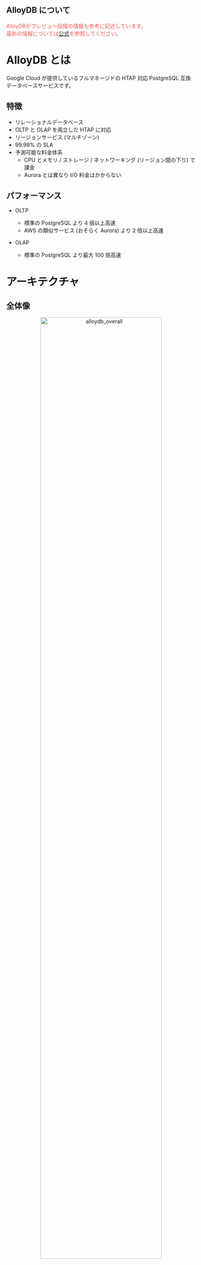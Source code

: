 AlloyDB について
---

<div style="color: #F15B5B;">
AlloyDBがプレビュー段階の情報も参考に記述しています。<br>
最新の情報については<a href="https://cloud.google.com/alloydb/docs/overview" target="_brank">公式</a>を参照してください。
</div>

# AlloyDB とは

Google Cloud が提供しているフルマネージドの HTAP 対応 PostgreSQL 互換データベースサービスです。

## 特徴

- リレーショナルデータベース
- OLTP と OLAP を両立した HTAP に対応
- リージョンサービス (マルチゾーン)
- 99.99% の SLA
- 予測可能な料金体系
    - CPU とメモリ / ストレージ / ネットワーキング (リージョン間の下り) で課金
    - Aurora とは異なり I/O 料金はかからない

## パフォーマンス

- OLTP
    - 標準の PostgreSQL より 4 倍以上高速
    - AWS の類似サービス (おそらく Aurora) より 2 倍以上高速

- OLAP
    - 標準の PostgreSQL より最大 100 倍高速

# アーキテクチャ

## 全体像

<div style="text-align: center;">
    <img src="https://github.com/hyorimitsu/tech-talk/blob/main/2023/0606_AlloyDB/img/overall.png?raw=true" width="80%" alt="alloydb_overall">
</div>
<br>

図を見ていただければ分かるとおり、クラスタの中に読み取りおよび書き込み処理をするための１つのプライマリインスタンスと、読み取り処理のみをするための複数のレプリカインスタンスがあります。  
また、コンピューティングとは分離してストレージを持っています。

標準の PostgreSQL では単一のノード上にコンピューティングとストレージの両方が配置されていますが、分離することによって以下のメリットがあります。

- コンピューティングとストレージのそれぞれでスケールが可能
- ストレージレイヤはゾーン全体に分散され、どのサーバーからでもアクセスできる (各レプリカインスタンス専用のストレージが不要) ため、安価かつ、最新のリードレプリカインスタンスの構築も高速

この考え方は以前からあり、Aurora や Snowflake なども同様の設計になっています。

## ストレージレイヤ

<div style="text-align: center;">
    <img src="https://github.com/hyorimitsu/tech-talk/blob/main/2023/0606_AlloyDB/img/storage_layer.png?raw=true" width="80%" alt="alloydb_storage_layer">
</div>
<br>

ストレージレイヤは以下の３つのサービスで構成されています。

| サービス | 概要 |
| --- | --- |
| Low-latency, Regional Log Storage | WAL レコードを高速に書き込むための低遅延サービス。 |
| LPS (Log Processing Service) | WAL レコードを非同期的に処理するサービス。<br>実体化された最新のデータブロックを生成し、Block Storage へ送信する。<br>また、読み取りリクエストに応じて、これらのデータブロックをプライマリインスタンスとレプリカインスタンスに提供する役割もある。 |
| Shared, Regional Block Storage | フォールトトレランスのためにゾーン全体にデータブロックを永続的に保存 (各ゾーンにレプリケート) するサービス。<br>必要に応じて LPS にデータブロックを提供する。 |

ストレージレイヤは全体でマルチゾーンになっています。  
各ゾーンにはデータベースの状態の完全なコピーがあり、Log Storage から WAL レコードを適用することによって継続的に更新しています。

これらのサービスによって、以下のメリットが得られます。

- 各サービスそれぞれでスケール可能 (例えば LPS を各ゾーンで動的に起動して WAL 処理を高速化するなど)
- データレプリケーションやデータバックアップなどをコンピューティングへの影響なしで行える
- 新しいレプリカの作成と障害回復操作が高速
    - 最新のデータブロックが WAL から再構築され、データブロックはどのゾーンからも読み取ることができる

### 書き込み処理

<div style="text-align: center;">
    <img src="https://github.com/hyorimitsu/tech-talk/blob/main/2023/0606_AlloyDB/img/writes_flow.png?raw=true" width="80%" alt="alloydb_write_flow">
</div>
<br>

この図は、分かりやすさのために書き込み処理部分のみを切り出したものです。

書き込み処理のフローは以下のようになっています。

1. プライマリインスタンスが書き込み処理のリクエストを受け取る
2. トランザクションのコミットが成功したときに、新しいレコードを WAL に追加する
3. LPS が WAL の永続化を認識したときに、プライマリインスタンスはクライアントに成功のレスポンスを返す
4. LPS が WAL を非同期的に処理し、データブロックを生成、Block Storage に永続化する
5. 上記と同時に、プライマリインスタンスはすべてのアクティブなレプリカに WAL レコードを送信し、各レプリカがそれぞれの内部状態を更新する (キャッシュにより古いデータをクライアントに返してしまわないようにするため)

標準の PostgreSQL では、トランザクションのコミットを行ったのち、ダーティページの書き込みや不要になった WAL の削除などのディスクアクセスが必要です。  
AlloyDB では、その責務をストレージ側に任せて、プライマリインスタンスは WAL の書き込みのみを行う形になっています。

### 読み取り処理

<div style="text-align: center;">
    <img src="https://github.com/hyorimitsu/tech-talk/blob/main/2023/0606_AlloyDB/img/reads_flow.png?raw=true" width="80%" alt="alloydb_read_flow">
</div>
<br>

この図は、分かりやすさのために読み込み処理部分のみを切り出したものです。

読み込み処理のフローは以下のようになっています。

1. プライマリインスタンスまたはレプリカインスタンスが読み込みを受け取る
2. 必要なデータブロックがすべて Buffer Cache に存在する場合、ストレージレイヤにアクセスせずにそこから返す
3. 必要なデータブロックが Buffer Cache に存在しない場合、Ultra-fast Cache から探索する
4. 両方のキャッシュでデータブロックが存在しない場合、ストレージレイヤにアクセスする
5. 必要なデータブロックがすでに LPS Buffer Cache に存在する場合、I/O 操作なしですぐにデータベースレイヤに返す
6. 必要なデータブロックが LPS Buffer Cache に存在しない場合、LPS は Block Storage からデータブロックを取得して返す

AlloyDB では、DRAM、Ultra-fast Cache、ストレージ間で自動的にデータを階層化します。  
この Ultra-fast Cache はコンピューティングインスタンスに追加されており、ワーキングセットのサイズの拡張を実現しています。

書き込み処理のセクションで、LPS は WAL を処理するサービスであることを説明しました。  
LPS は、さらに PostgreSQL のバッファキャッシュインターフェイスもサポートしています。  
そのため、データベースレイヤでキャッシュヒットせずにストレージレイヤに到達した場合でも、 Block Storage ではなく、まずは LPS からの取得を試みるようになっています。

このように、階層型キャッシュの戦略を用いることで、コンピューティングとストレージ間に発生するオーバヘッドを解消しています。

### 弾力性

<div style="text-align: center;">
    <img src="https://github.com/hyorimitsu/tech-talk/blob/main/2023/0606_AlloyDB/img/elasticity.png?raw=true" width="80%" alt="alloydb_elasticity"><br>
    Figure 5: Dynamic mapping of shards to LPS instances allows for load balancing and LPS elasticity<br>
    <a href="https://cloud.google.com/blog/products/databases/alloydb-for-postgresql-intelligent-scalable-storage?hl=en" target="_blank">https://cloud.google.com/blog/products/databases/alloydb-for-postgresql-intelligent-scalable-storage?hl=en</a> より引用
</div>
<br>

Block Storage はシャードごとに水平に分割されています。つまり、LPS と同様、水平方向にスケール可能です。

また、シャードから LPS へは動的にマッピングされます。  
これにより、新しく作成された LPS はシャードの一部を引き継ぐことができ、既存の LPS の負荷を軽減することができます。

## ベクトル化カラム型実行エンジン

AlloyDB は、OLTP と OLAP を両立した HTAP に対応しています。

### 従来の実行エンジン

従来では、既存のデータをもとに OLAP を実行する場合、インデックスの作成などをしてスキーマの最適化を行い、クエリのパフォーマンスを確保する必要がありました。  
これは、例えば管理コストの増加、OLTP のパフォーマンスへの影響などのデメリットがあります。

### AlloyDB の実行エンジン

<div style="text-align: center;">
    <img src="https://github.com/hyorimitsu/tech-talk/blob/main/2023/0606_AlloyDB/img/hybrid_scan.png?raw=true" width="80%" alt="alloydb_hybrid_scan">
</div>
<br>

データを自動的に行ベース形式とカラム型形式に分けて整理 (メモリ上で行フォーマットデータを AI/ML によって自動的にカラム型フォーマットへ変換) して保持することで、スキーマやアプリケーションの変更、ETL も必要なく、スキャン、結合、集計などの OLAP の高速化を実現しています。

また、クエリプランナーは、各ノードに最適な実行モードを自動的に選択するコスト計算モデルを使用しています。  
つまり、データの変更状況および実行するクエリオペレーションに応じて以下の実行プランを使い分け、OLTP を含めてすべてのクエリのパフォーマンスを最適化しています。

- 行ベースデータに対するクエリ実行
- カラム型データに対するクエリ実行
- 上記２つのハイブリット

上記に加え、SIMD 機能も利用し、クエリの高速化を図っています。

このカラム型エンジンは、列数の多いテーブルのうち、ほんの一部の列にしかアクセスしないようなクエリで特にパフォーマンスを発揮します。

# サービス比較

## AlloyDB vs Cloud SQL vs Cloud Spanner

| - | Cloud SQL | AlloyDB  | Cloud Spanner |
| --- | --- | --- | --- |
| サポートDBエンジン | MySQL 5.6<br>MySQL 5.7<br>MySQL 8.0<br>PostgreSQL 9.6<br>PostgreSQL 10<br>PostgreSQL 11<br>PostgreSQL 12<br>PostgreSQL 13<br>PostgreSQL 14<br>SQL Server 2017 (Web/Express/Enterprise/Standard)<br>SQL Server 2019 (Web/Express/Enterprise/Standard) | PostgreSQL 14 | Google 独自 (多くのケースでは PostgreSQL でクエリを記述可能) |
| マルチリージョン対応 | × | × | ◯ |
| SLA | 99.95% | 99.99% | リージョン: 99.99%<br>マルチリージョン: 99.999% |
| 水平スケール | × | ◯ | ◯ |
| AI/ML 統合 | × | ◯ | ◯ |

## AlloyDB vs Aurora

| - | AlloyDB | Aurora |
| --- | --- | --- |
| サポートDBエンジン | PostgreSQL 14 | MySQL 5.7<br>MySQL 8.0<br>PostgreSQL 11<br>PostgreSQL 12<br>PostgreSQL 13<br>PostgreSQL 14 |
| コスト | I/O課金なし | I/O課金あり |
| SLA | 99.99% | マルチ AZ クラスター: 99.99%<br>シングル AZ クラスター: 99.9% |
| フェイルオーバ | フェイルオーバー専用レプリカあり | レプリカインスタンス(Aurora Replica) が プライマリインスタンス に昇格 |
| 特徴 | カラム型エンジン | サーバレス |

## AlloyDB vs TiDB

同じく HTAP データベースである TiDB を提供している PingCAP 社の記事をご覧ください。

[HTAPの魅力：TiDBとAlloyDBの比較・分析](https://pingcap.co.jp/the-beauty-of-htap-tidb-and-alloydb-as-examples/)

# その他便利機能

## Query Insight

クエリのパフォーマンスの監視と診断を行う機能です。

- 各処理のレイテンシ / コスト / 利用されたインデックス / CPU の処理内訳 / クエリの平均応答時間などを閲覧可能
- クエリの実行計画やコスト、実際にかかったレイテンシなども視覚的に表示 ([参考](https://cloud.google.com/alloydb/docs/using-query-insights#sample-query-plans))

## AI/ML サービスとの統合

`google_ml_integration` を使うことで、データベース上で Vertex AI にデプロイした API を呼び出すことができます。

## AlloyDB Omni

AlloyDB のダウンロード版で、任意の Linux 環境で利用できるようにしたものです。

# 参考文献

- [AlloyDB overview](https://cloud.google.com/alloydb/docs/overview)
- [AlloyDB for PostgreSQL under the hood: Intelligent, database-aware storage](https://cloud.google.com/blog/products/databases/alloydb-for-postgresql-intelligent-scalable-storage?hl=en)
- [AlloyDB for PostgreSQL under the hood: Columnar engine](https://cloud.google.com/blog/products/databases/alloydb-for-postgresql-columnar-engine?hl=en)
- [Basic Implementation Of AlloyDB Instance](https://medium.com/google-cloud/basic-implementation-of-alloydb-instance-eab8ea06bac6)
- [Deep Dive into Google's AlloyDB Architecture for PostgreSQL](https://www.dragonsegg.xyz/google-alloydb-architecture-deep-dive/)
- [Dissecting the architecture of Google AlloyDB, Amazon Aurora, and MariaDB Xpand](https://mariadb.com/resources/blog/dissecting-the-architecture-of-google-alloydb-amazon-aurora-and-mariadb-xpand/)
- [今日は、AuroraとAutonomous DatabaseとAlloyDBを比較してみたの日。](https://updraft.hatenadiary.com/entry/2022/12/26/000000)
- [話題の Google Cloud の新しい DB の AlloyDB for PostgreSQL を調査して、分析クエリ高速化機能のカラム型エンジンを試してみた](https://dev.classmethod.jp/articles/summarize-information-on-the-new-db-alloydb-for-postgresql-in-google-cloud-and-actually-touched-it/)
- [話題の AlloyDB は本当に凄いデータベースなのでプレビューを使い倒した #devio2022](https://dev.classmethod.jp/articles/alloydb-is-a-really-awesome-database/)
